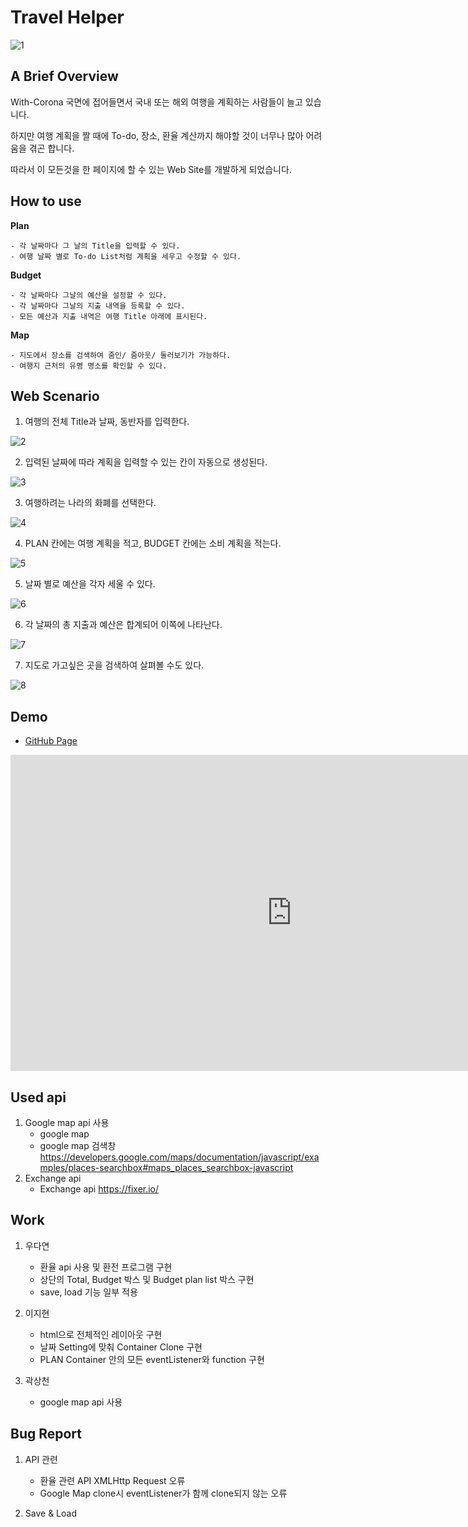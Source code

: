 # Travel Helper
![1](https://user-images.githubusercontent.com/83301981/143764468-9d4fd683-b2dd-4331-b3fc-805649c98a80.PNG)

## A Brief Overview

With-Corona 국면에 접어들면서 국내 또는 해외 여행을 계획하는 사람들이 늘고 있습니다.

하지만 여행 계획을 짤 때에 To-do, 장소, 환율 계산까지 해야할 것이 너무나 많아 어려움을 겪곤 합니다.

따라서 이 모든것을 한 페이지에 할 수 있는 Web Site를 개발하게 되었습니다.

## How to use 

**Plan**

	- 각 날짜마다 그 날의 Title을 입력할 수 있다.
	- 여행 날짜 별로 To-do List처럼 계획을 세우고 수정할 수 있다.
**Budget**

	- 각 날짜마다 그날의 예산을 설정할 수 있다.
	- 각 날짜마다 그날의 지출 내역을 등록할 수 있다.
	- 모든 예산과 지출 내역은 여행 Title 아래에 표시된다.
**Map**

	- 지도에서 장소를 검색하여 줌인/ 줌아웃/ 둘러보기가 가능하다.
	- 여행지 근처의 유명 명소를 확인할 수 있다.

## Web Scenario

1. 여행의 전체 Title과 날짜, 동반자를 입력한다.

![2](https://user-images.githubusercontent.com/83301981/143764502-0ab450ed-1ec9-4006-8a9e-71f4cfabd2ac.PNG)

2. 입력된 날짜에 따라 계획을 입력할 수 있는 칸이 자동으로 생성된다.

![3](https://user-images.githubusercontent.com/83301981/143764503-f05df132-48ae-4b4d-b57e-ade71efe0ff9.PNG)

3. 여행하려는 나라의 화폐를 선택한다.

![4](https://user-images.githubusercontent.com/83301981/143764504-0ec30e0f-3ecd-4b84-82b0-5fe5afb5ed7e.png)

4. PLAN 칸에는 여행 계획을 적고, BUDGET 칸에는 소비 계획을 적는다.

![5](https://user-images.githubusercontent.com/83301981/143764505-436d02a3-043b-4305-8009-9ee69a61a4c2.PNG)

5. 날짜 별로 예산을 각자 세울 수 있다.

![6](https://user-images.githubusercontent.com/83301981/143764506-21fa9319-7b66-486b-bae5-7d0ea84139c1.PNG)

6. 각 날짜의 총 지출과 예산은 합계되어 이쪽에 나타난다.

![7](https://user-images.githubusercontent.com/83301981/143764507-473ea3c9-19f7-41bc-8f1c-43317449fb57.PNG)

7. 지도로 가고싶은 곳을 검색하여 살펴볼 수도 있다.

![8](https://user-images.githubusercontent.com/83301981/143764508-baacf246-084a-4092-9938-8c86b8a16850.png)

## Demo
- [GitHub Page](https://ez615.github.io/OSS_Final_Project/)
<iframe width="900" height="506" src="https://www.youtube.com/embed/Udvk4iuH3Oc" title="YouTube video player" frameborder="0" allow="accelerometer; autoplay; clipboard-write; encrypted-media; gyroscope; picture-in-picture" allowfullscreen></iframe>

## Used api

1. Google map api 사용
	- google map
	- google map 검색창
	https://developers.google.com/maps/documentation/javascript/examples/places-searchbox#maps_places_searchbox-javascript
2. Exchange api
	- Exchange api 
	https://fixer.io/

## Work

1. 우다연
	- 환율 api 사용 및 환전 프로그램 구현
	- 상단의 Total, Budget 박스 및 Budget plan list 박스 구현
	- save, load 기능 일부 적용
2. 이지현
	- html으로 전체적인 레이아웃 구현
	- 날짜 Setting에 맞춰 Container Clone 구현
	- PLAN Container 안의 모든 eventListener와 function 구현

3. 곽상천
	- google map api 사용

## Bug Report

1. API 관련
	- 환율 관련 API XMLHttp Request 오류
	- Google Map clone시 eventListener가 함께 clone되지 않는 오류

2. Save & Load 
